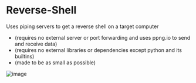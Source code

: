 # Reverse-Shell
Uses piping servers to get a reverse shell on a target computer 
- (requires no external server or port forwarding and uses ppng.io to send and receive data)
- (requires no external libraries or dependencies except python and its builtins)
- (made to be as small as possible)

![image](https://github.com/4lpine/Reverse-Shell/assets/112321074/e5878464-9fe0-4649-927e-0b91943cd362)
